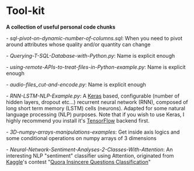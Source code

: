 # Tool-kit

**A collection of useful personal code chunks**

\- _sql-pivot-on-dynamic-number-of-columns.sql_: When you need to pivot around attributes whose quality and/or quantity can change

\- _Querying-T-SQL-Database-with-Python.py_: Name is explicit enough

\- _using-remote-APIs-to-treat-files-in-Python-example.py_: Name is explicit enough

\- _audio-files_cut-and-encode.py_: Name is explicit enough

\- _RNN-LSTM-NLP-Example.py_: A [Keras](https://keras.io/) based, configurable (number of hidden layers, dropout etc...) recurrent neural network (RNN), composed of long short term memory (LSTM) cells (neurons). Adapted for some natural language processing (NLP) purposes.
Note that if you wish to use Keras, I highly recommend you install it's [TensorFlow](https://www.tensorflow.org/install/) backend first.

\- _3D-numpy-arrays-manipulations-examples_: Get inside axis logics and some conditional operations on numpy arrays of 3 dimensions

\- _Neural-Network-Sentiment-Analyses-2-Classes-With-Attention_: An interesting NLP "sentiment" classifier using Attention, originated from [Kaggle](https://www.kaggle.com/)'s contest "[Quora Insincere Questions Classification](https://www.kaggle.com/c/quora-insincere-questions-classification)"
